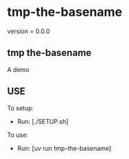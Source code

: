 # tmp-the-basename

version = 0.0.0

## tmp the-basename

A demo

## USE

To setup:
- Run: [./SETUP.sh]

To use:
- Run: [uv run tmp-the-basename]
